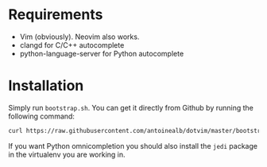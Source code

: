 # Requirements

* Vim (obviously). Neovim also works.
* clangd for C/C++ autocomplete
* python-language-server for Python autocomplete

# Installation
Simply run `bootstrap.sh`.
You can get it directly from Github by running the following command:

```bash
curl https://raw.githubusercontent.com/antoinealb/dotvim/master/bootstrap.sh | sh
```

If you want Python omnicompletion you should also install the `jedi` package in the virtualenv you are working in.
